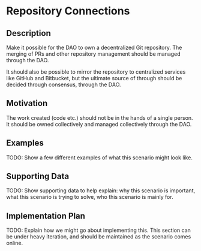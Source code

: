 # Repository Connections  
## Description  
Make it possible for the DAO to own a decentralized Git repository. The merging of PRs and other repository management should be managed through the DAO.

It should also be possible to mirror the repository to centralized services like GitHub and Bitbucket, but the ultimate source of through should be decided through consensus, through the DAO.
## Motivation  
The work created (code etc.) should not be in the hands of a single person. It should be owned collectively and managed collectively through the DAO.

## Examples  
TODO: Show a few different examples of what this scenario might look like.  

## Supporting Data  
TODO: Show supporting data to help explain: why this scenario is important, what this scenario is trying to solve, who this scenario is mainly for.  

## Implementation Plan  
TODO: Explain how we might go about implementing this. This section can be under heavy iteration, and should be maintained as the scenario comes online.  
